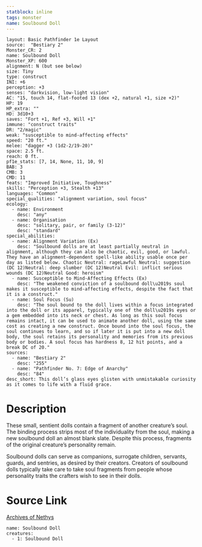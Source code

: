 ```yaml
---
statblock: inline
tags: monster
name: Soulbound Doll
---
```

```statblock
layout: Basic Pathfinder 1e Layout
source:  "Bestiary 2"
Monster_CR: 2
name: Soulbound Doll
Monster_XP: 600
alignment: N (but see below)
size: Tiny
type: construct
INI: +6
perception: +3
senses: "darkvision, low-light vision"
AC: "15, touch 14, flat-footed 13 (dex +2, natural +1, size +2)"
HP: 19
HP_extra: ""
HD: 3d10+3
saves: "Fort +1, Ref +3, Will +1"
immune: "construct traits"
DR: "2/magic"
weak: "susceptible to mind-affecting effects"
speed: "20 ft."
melee: "dagger +3 (1d2-2/19-20)"
space: 2.5 ft.
reach: 0 ft.
pf1e_stats: [7, 14, None, 11, 10, 9]
BAB: 3
CMB: 3
CMD: 11
feats: "Improved Initiative, Toughness"
skills: "Perception +3, Stealth +13"
languages: "Common"
special_qualities: "alignment variation, soul focus"
ecology:
  - name: Environment
    desc: "any"
  - name: Organisation
    desc: "solitary, pair, or family (3-12)"
    desc: "standard"
special_abilities:
  - name: Alignment Variation (Ex)
    desc: "Soulbound dolls are at least partially neutral in alignment, although they can also be chaotic, evil, good, or lawful. They have an alignment-dependent spell-like ability usable once per day as listed below. Chaotic Neutral: rageLawful Neutral: suggestion (DC 12)Neutral: deep slumber (DC 12)Neutral Evil: inflict serious wounds (DC 12)Neutral Good: heroism"
  - name: Susceptible to Mind-Affecting Effects (Ex)
    desc: "The weakened conviction of a soulbound doll\u2019s soul makes it susceptible to mind-affecting effects, despite the fact that it is a construct."
  - name: Soul Focus (Su)
    desc: "The soul bound to the doll lives within a focus integrated into the doll or its apparel, typically one of the doll\u2019s eyes or a gem embedded into its neck or chest. As long as this soul focus remains intact, it can be used to animate another doll, using the same cost as creating a new construct. Once bound into the soul focus, the soul continues to learn, and so if later it is put into a new doll body, the soul retains its personality and memories from its previous body or bodies. A soul focus has hardness 8, 12 hit points, and a break DC of 20."
sources:
  - name: "Bestiary 2"
    desc: "255"
  - name: "Pathfinder No. 7: Edge of Anarchy"
    desc: "84"
desc_short: This doll’s glass eyes glisten with unmistakable curiosity as it comes to life with a fluid grace.
```
# Description
These small, sentient dolls contain a fragment of another creature’s soul. The binding process strips most of the individuality from the soul, making a new soulbound doll an almost blank slate. Despite this process, fragments of the original creature’s personality remain.

Soulbound dolls can serve as companions, surrogate children, servants, guards, and sentries, as desired by their creators. Creators of soulbound dolls typically take care to take soul fragments from people whose personality traits the crafters wish to see in their dolls.
# Source Link
[Archives of Nethys](https://aonprd.com/MonsterDisplay.aspx?ItemName=Soulbound%20Doll)
```encounter-table
name: Soulbound Doll
creatures:
  - 1: Soulbound Doll
```
